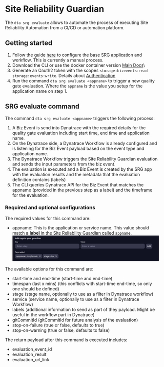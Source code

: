 # Site Reliability Guardian

The `dta srg evaluate` allows to automate the process of executing Site Reliability Automation from a CI/CD or automation platform.

## Getting started

1. Follow the guide [here](./SRGAutomation-initial-setup.md) to configure the base SRG application and workflow. This is currently a manual process.
1. Download the CLI or use the docker container version [Main Docs](../README.md)\
1. Generate an Oauth2 token with the scopes `storage:bizevents:read storage:events:write`. Details about [Authentication](./Authentication.md)
1. Run the command `dta srg evaluate <appname>` to trigger a new quality gate evaluation. Where the `appname` is the value you setup for the application name on step 1.

## SRG evaluate command

The command `dta srg evaluate <appname>` triggers the following process:

1. A Biz Event is send into Dynatrace with the required details for the quality gate evaluation including start time, end time and application name.
2. On the Dynatrace side, a Dynatrace Workflow is already configured and is listening for the Biz Event payload based on the event type and application name.
3. The Dynatrace Workflow triggers the Site Reliability Guardian evaluation and sends the input parameters from the biz event.
4. The evaluation is executed and a Biz Event is created by the SRG app with the evaluation results and the metadata that the evaluation definition contains (labels)
5. The CLI queries Dynatrace API for the Biz Event that matches the appname (provided in the previous step as a label) and the timeframe for the evaluation.

### Required and optional configurations

The required values for this command are:

- appname: This is the application or service name. This value should match a **label** in the Site Reliability Guardian called `appname`.
  ![Labels](./assets/labels.png)

The available options for this command are:

- start-time and end-time (start-time and end-time)
- timespan (last x mins) (this conflicts with start-time end-time, so only one should be defined)
- stage (stage name, optionally to use as a filter in Dynatrace workflow)
- service (service name, optionally to use as a filter in Dynatrace Workflow)
- labels (additional information to send as part of they payload. Might be useful in the workflow part in Dynatrace)
- gitCommitId (gitCommitId for future analysis of the evaluation)
- stop-on-failure (true or false, defaults to true)
- stop-on-warning (true or false, defaults to false)

The return payload after this command is executed includes:

- evaluation_event_id
- evaluation_result
- evaluation_url_link

